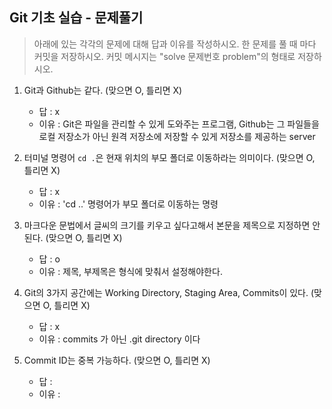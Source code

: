 ## Git 기초 실습 - 문제풀기

> 아래에 있는 각각의 문제에 대해 답과 이유를 작성하시오.
> 한 문제를 풀 때 마다 커밋을 저장하시오. 커밋 메시지는 "solve 문제번호 problem"의 형태로 저장하시오.

1. Git과 Github는 같다. (맞으면 O, 틀리면 X)

   - 답 : x
   - 이유 : Git은 파일을 관리할 수 있게 도와주는 프로그램, Github는 그 파일들을 로컬 저장소가 아닌 원격 저장소에 저장할 수 있게 저장소를 제공하는 server

2. 터미널 명령어 `cd .`은 현재 위치의 부모 폴더로 이동하라는 의미이다. (맞으면 O, 틀리면 X)

   - 답 : x
   - 이유 : 'cd ..' 명령어가 부모 폴더로 이동하는 명령

3. 마크다운 문법에서 글씨의 크기를 키우고 싶다고해서 본문을 제목으로 지정하면 안된다. (맞으면 O, 틀리면 X)

   - 답 : o
   - 이유 : 제목, 부제목은 형식에 맞춰서 설정해야한다.

4. Git의 3가지 공간에는 Working Directory, Staging Area, Commits이 있다. (맞으면 O, 틀리면 X)

   - 답 : x
   - 이유 : commits 가 아닌 .git directory 이다

5. Commit ID는 중복 가능하다. (맞으면 O, 틀리면 X)
   - 답 :
   - 이유 :
